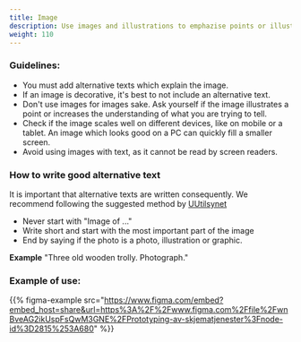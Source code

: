 ```yaml
---
title: Image 
description: Use images and illustrations to emphazise points or illustrate concepts which are difficult to explain using text
weight: 110
---
```


### Guidelines:
- You must add alternative texts which explain the image.
- If an image is decorative, it's best to not include an alternative text.
- Don't use images for images sake. Ask yourself if the image illustrates a point or increases the understanding of what you are trying to tell.
- Check if the image scales well on different devices, like on mobile or a tablet. An image which looks good on a PC can quickly fill a smaller screen.
- Avoid using images with text, as it cannot be read by screen readers.

### How to write good alternative text
It is important that alternative texts are written consequently. We recommend following the suggested method by [UUtilsynet](https://www.uutilsynet.no/regelverk/bilder-og-grafikk/205)
- Never start with "Image of ..."
- Write short and start with the most important part of the image
- End by saying if the photo is a photo, illustration or graphic.

**Example** 
"Three old wooden trolly. Photograph."

### Example of use:

{{% figma-example src="https://www.figma.com/embed?embed_host=share&url=https%3A%2F%2Fwww.figma.com%2Ffile%2FwnBveAG2ikUspFsQwM3GNE%2FPrototyping-av-skjematjenester%3Fnode-id%3D2815%253A680" %}}
